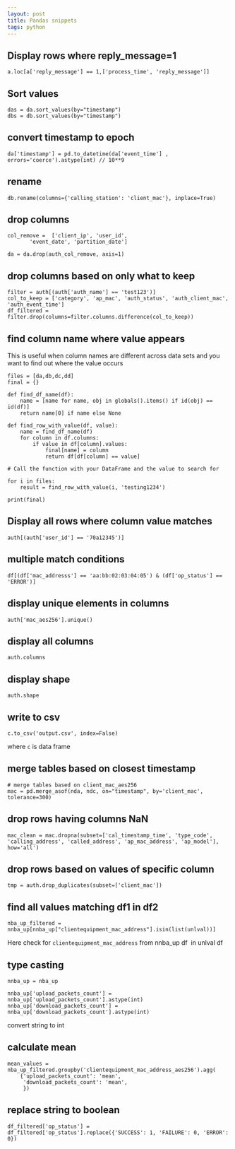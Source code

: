 ```yaml
---
layout: post
title: Pandas snippets
tags: python
---
```


Display rows where reply\_message=1
-----------------------------------

```
a.loc[a['reply_message'] == 1,['process_time', 'reply_message']]
```

Sort values
-----------

```
das = da.sort_values(by="timestamp")
dbs = db.sort_values(by="timestamp")
```

convert timestamp to epoch
--------------------------

```
da['timestamp'] = pd.to_datetime(da['event_time'] , errors='coerce').astype(int) // 10**9
```

rename 
-------

```
db.rename(columns={'calling_station': 'client_mac'}, inplace=True)
```

drop columns
------------

```
col_remove =  ['client_ip', 'user_id',
       'event_date', 'partition_date']
       
da = da.drop(auth_col_remove, axis=1) 
```

drop columns based on only what to keep
---------------------------------------

```
filter = auth[(auth['auth_name'] == 'test123')]
col_to_keep = ['category', 'ap_mac', 'auth_status', 'auth_client_mac', 'auth_event_time']
df_filtered = filter.drop(columns=filter.columns.difference(col_to_keep))
```

find column name where value appears
------------------------------------

This is useful when column names are different across data sets and you want to find out where the value occurs

```
files = [da,db,dc,dd]
final = {}

def find_df_name(df):
    name = [name for name, obj in globals().items() if id(obj) == id(df)]
    return name[0] if name else None
    
def find_row_with_value(df, value):
    name = find_df_name(df)
    for column in df.columns:
        if value in df[column].values:
            final[name] = column
            return df[df[column] == value]
            
# Call the function with your DataFrame and the value to search for

for i in files:
    result = find_row_with_value(i, 'testing1234')

print(final)
```

Display all rows where column value matches
-------------------------------------------

```
auth[(auth['user_id'] == '70a12345')]
```

multiple match conditions
-------------------------

```
df[(df['mac_addresss'] == 'aa:bb:02:03:04:05') & (df['op_status'] == 'ERROR')]
```

display unique elements in columns
----------------------------------

```
auth['mac_aes256'].unique()
```

display all columns 
--------------------

```
auth.columns
```

display shape
-------------

```
auth.shape
```

write to csv
------------

```
c.to_csv('output.csv', index=False)
```

where `c` is data frame

merge tables based on closest timestamp
---------------------------------------

```
# merge tables based on client_mac_aes256
mac = pd.merge_asof(nda, ndc, on="timestamp", by='client_mac', tolerance=300)
```

drop rows having columns NaN 
-----------------------------

```
mac_clean = mac.dropna(subset=['cal_timestamp_time', 'type_code', 'calling_address', 'called_address', 'ap_mac_address', 'ap_model'], how='all')
```

drop rows based on values of specific column
--------------------------------------------

```
tmp = auth.drop_duplicates(subset=['client_mac'])
```

find all values matching df1 in df2 
------------------------------------

```
nba_up_filtered = nnba_up[nnba_up["clientequipment_mac_address"].isin(list(unlval))]
```

Here check for `clientequipment_mac_address` from nnba\_up df  in unlval df 

type casting
------------

```
nnba_up = nba_up

nnba_up['upload_packets_count'] = nnba_up['upload_packets_count'].astype(int)
nnba_up['download_packets_count'] = nnba_up['download_packets_count'].astype(int)
```

convert string to int

calculate mean
--------------

```
mean_values = nba_up_filtered.groupby('clientequipment_mac_address_aes256').agg(
    {'upload_packets_count': 'mean',
     'download_packets_count': 'mean', 
     })
```

replace string to boolean
-------------------------

```
df_filtered['op_status'] = df_filtered['op_status'].replace({'SUCCESS': 1, 'FAILURE': 0, 'ERROR': 0})
```

